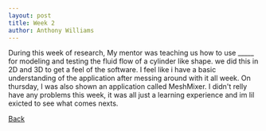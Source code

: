 ```yaml
---
layout: post
title: Week 2
author: Anthony Williams
---
```


During this week of research, My mentor was teaching us how to use _____ for modeling and testing the fluid flow of a cylinder like shape. we did this in 2D and 3D to get a feel of the software. I feel like i have a basic understanding of the application after messing around with it all week. On thursday, I was also shown an application called MeshMixer. I didn't relly have any problems this week, it was all just a learning experience and im lil exicted to see what comes nexts. 


[Back](./)

